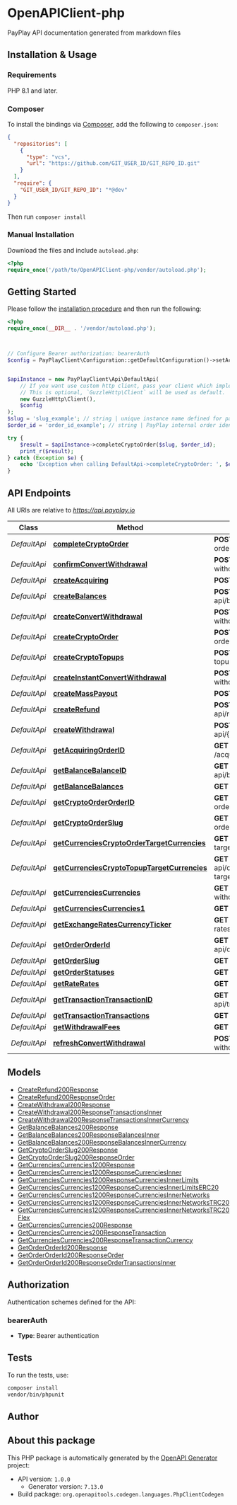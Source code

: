 # OpenAPIClient-php

PayPlay API documentation generated from markdown files


## Installation & Usage

### Requirements

PHP 8.1 and later.

### Composer

To install the bindings via [Composer](https://getcomposer.org/), add the following to `composer.json`:

```json
{
  "repositories": [
    {
      "type": "vcs",
      "url": "https://github.com/GIT_USER_ID/GIT_REPO_ID.git"
    }
  ],
  "require": {
    "GIT_USER_ID/GIT_REPO_ID": "*@dev"
  }
}
```

Then run `composer install`

### Manual Installation

Download the files and include `autoload.php`:

```php
<?php
require_once('/path/to/OpenAPIClient-php/vendor/autoload.php');
```

## Getting Started

Please follow the [installation procedure](#installation--usage) and then run the following:

```php
<?php
require_once(__DIR__ . '/vendor/autoload.php');



// Configure Bearer authorization: bearerAuth
$config = PayPlayClient\Configuration::getDefaultConfiguration()->setAccessToken('YOUR_ACCESS_TOKEN');


$apiInstance = new PayPlayClient\Api\DefaultApi(
    // If you want use custom http client, pass your client which implements `GuzzleHttp\ClientInterface`.
    // This is optional, `GuzzleHttp\Client` will be used as default.
    new GuzzleHttp\Client(),
    $config
);
$slug = 'slug_example'; // string | unique instance name defined for payment page. Can be found on each payment page settings page in CRM.
$order_id = 'order_id_example'; // string | PayPlay internal order identifier

try {
    $result = $apiInstance->completeCryptoOrder($slug, $order_id);
    print_r($result);
} catch (Exception $e) {
    echo 'Exception when calling DefaultApi->completeCryptoOrder: ', $e->getMessage(), PHP_EOL;
}

```

## API Endpoints

All URIs are relative to *https://api.payplay.io*

Class | Method | HTTP request | Description
------------ | ------------- | ------------- | -------------
*DefaultApi* | [**completeCryptoOrder**](docs/Api/DefaultApi.md#completecryptoorder) | **POST** /private-api/crypto-orders/{slug}/{orderID}/complete | POST /private-api/crypto-orders/{slug}/{orderID}/complete
*DefaultApi* | [**confirmConvertWithdrawal**](docs/Api/DefaultApi.md#confirmconvertwithdrawal) | **POST** /private-api/convert-withdrawal/{transactionID}/confirm | POST /private-api/convert-withdrawal/{transactionID}/confirm
*DefaultApi* | [**createAcquiring**](docs/Api/DefaultApi.md#createacquiring) | **POST** /acquiring/{slug}/pay | POST /acquiring/{slug}/pay
*DefaultApi* | [**createBalances**](docs/Api/DefaultApi.md#createbalances) | **POST** /private-api/balances/{balanceID} | POST /private-api/balances/{balanceID}
*DefaultApi* | [**createConvertWithdrawal**](docs/Api/DefaultApi.md#createconvertwithdrawal) | **POST** /private-api/convert-withdrawal | POST /private-api/convert-withdrawal
*DefaultApi* | [**createCryptoOrder**](docs/Api/DefaultApi.md#createcryptoorder) | **POST** /private-api/crypto-orders/{slug} | POST /private-api/crypto-orders/{slug}
*DefaultApi* | [**createCryptoTopups**](docs/Api/DefaultApi.md#createcryptotopups) | **POST** /private-api/crypto-topups/{slug} | POST /private-api/crypto-topups/{slug}
*DefaultApi* | [**createInstantConvertWithdrawal**](docs/Api/DefaultApi.md#createinstantconvertwithdrawal) | **POST** /private-api/convert-withdrawal/instant | POST /private-api/convert-withdrawal/instant
*DefaultApi* | [**createMassPayout**](docs/Api/DefaultApi.md#createmasspayout) | **POST** /mass-payouts | POST /mass-payouts
*DefaultApi* | [**createRefund**](docs/Api/DefaultApi.md#createrefund) | **POST** /private-api/refunds/orders/{orderID} | POST /private-api/refunds/orders/{orderID}
*DefaultApi* | [**createWithdrawal**](docs/Api/DefaultApi.md#createwithdrawal) | **POST** /private-api/{slug}/withdrawal | POST /private-api/{slug}/withdrawal
*DefaultApi* | [**getAcquiringOrderID**](docs/Api/DefaultApi.md#getacquiringorderid) | **GET** /acquiring/{slug}/order/{orderID} | GET /acquiring/{slug}/order/{orderID}
*DefaultApi* | [**getBalanceBalanceID**](docs/Api/DefaultApi.md#getbalancebalanceid) | **GET** /private-api/balances/{balanceID} | GET /private-api/balances/{balanceID}
*DefaultApi* | [**getBalanceBalances**](docs/Api/DefaultApi.md#getbalancebalances) | **GET** /private-api/balances/ | GET /private-api/balances/
*DefaultApi* | [**getCryptoOrderOrderID**](docs/Api/DefaultApi.md#getcryptoorderorderid) | **GET** /private-api/crypto-orders/{slug}/{orderID} | GET /private-api/crypto-orders/{slug}/{orderID}
*DefaultApi* | [**getCryptoOrderSlug**](docs/Api/DefaultApi.md#getcryptoorderslug) | **GET** /private-api/crypto-orders/{slug} | GET /private-api/crypto-orders/{slug}
*DefaultApi* | [**getCurrenciesCryptoOrderTargetCurrencies**](docs/Api/DefaultApi.md#getcurrenciescryptoordertargetcurrencies) | **GET** /currencies/crypto-order-target-currencies | GET /currencies/crypto-order-target-currencies
*DefaultApi* | [**getCurrenciesCryptoTopupTargetCurrencies**](docs/Api/DefaultApi.md#getcurrenciescryptotopuptargetcurrencies) | **GET** /private-api/currencies/crypto-topup-target-currencies | GET /private-api/currencies/crypto-topup-target-currencies
*DefaultApi* | [**getCurrenciesCurrencies**](docs/Api/DefaultApi.md#getcurrenciescurrencies) | **GET** /private-api/convert-withdrawal/currencies | GET /private-api/convert-withdrawal/currencies
*DefaultApi* | [**getCurrenciesCurrencies1**](docs/Api/DefaultApi.md#getcurrenciescurrencies1) | **GET** /acquiring/{slug}/currencies | GET /acquiring/{slug}/currencies
*DefaultApi* | [**getExchangeRatesCurrencyTicker**](docs/Api/DefaultApi.md#getexchangeratescurrencyticker) | **GET** /private-api/exchange-rates/{currencyTicker} | GET /private-api/exchange-rates/{currencyTicker}
*DefaultApi* | [**getOrderOrderId**](docs/Api/DefaultApi.md#getorderorderid) | **GET** /private-api/orders/{slug}/{orderId} | GET /private-api/orders/{slug}/{orderId}
*DefaultApi* | [**getOrderSlug**](docs/Api/DefaultApi.md#getorderslug) | **GET** /private-api/orders/{slug} | GET /private-api/orders/{slug}
*DefaultApi* | [**getOrderStatuses**](docs/Api/DefaultApi.md#getorderstatuses) | **GET** /private-api/order-statuses | GET /private-api/order-statuses
*DefaultApi* | [**getRateRates**](docs/Api/DefaultApi.md#getraterates) | **GET** /rates | GET /rates
*DefaultApi* | [**getTransactionTransactionID**](docs/Api/DefaultApi.md#gettransactiontransactionid) | **GET** /private-api/transactions/{transactionID} | GET /private-api/transactions/{transactionID}
*DefaultApi* | [**getTransactionTransactions**](docs/Api/DefaultApi.md#gettransactiontransactions) | **GET** /private-api/transactions | GET /private-api/transactions
*DefaultApi* | [**getWithdrawalFees**](docs/Api/DefaultApi.md#getwithdrawalfees) | **GET** /private-api/withdrawals/fees | GET /private-api/withdrawals/fees
*DefaultApi* | [**refreshConvertWithdrawal**](docs/Api/DefaultApi.md#refreshconvertwithdrawal) | **POST** /private-api/convert-withdrawal/{transactionID}/refresh | POST /private-api/convert-withdrawal/{transactionID}/refresh

## Models

- [CreateRefund200Response](docs/Model/CreateRefund200Response.md)
- [CreateRefund200ResponseOrder](docs/Model/CreateRefund200ResponseOrder.md)
- [CreateWithdrawal200Response](docs/Model/CreateWithdrawal200Response.md)
- [CreateWithdrawal200ResponseTransactionsInner](docs/Model/CreateWithdrawal200ResponseTransactionsInner.md)
- [CreateWithdrawal200ResponseTransactionsInnerCurrency](docs/Model/CreateWithdrawal200ResponseTransactionsInnerCurrency.md)
- [GetBalanceBalances200Response](docs/Model/GetBalanceBalances200Response.md)
- [GetBalanceBalances200ResponseBalancesInner](docs/Model/GetBalanceBalances200ResponseBalancesInner.md)
- [GetBalanceBalances200ResponseBalancesInnerCurrency](docs/Model/GetBalanceBalances200ResponseBalancesInnerCurrency.md)
- [GetCryptoOrderSlug200Response](docs/Model/GetCryptoOrderSlug200Response.md)
- [GetCryptoOrderSlug200ResponseOrder](docs/Model/GetCryptoOrderSlug200ResponseOrder.md)
- [GetCurrenciesCurrencies1200Response](docs/Model/GetCurrenciesCurrencies1200Response.md)
- [GetCurrenciesCurrencies1200ResponseCurrenciesInner](docs/Model/GetCurrenciesCurrencies1200ResponseCurrenciesInner.md)
- [GetCurrenciesCurrencies1200ResponseCurrenciesInnerLimits](docs/Model/GetCurrenciesCurrencies1200ResponseCurrenciesInnerLimits.md)
- [GetCurrenciesCurrencies1200ResponseCurrenciesInnerLimitsERC20](docs/Model/GetCurrenciesCurrencies1200ResponseCurrenciesInnerLimitsERC20.md)
- [GetCurrenciesCurrencies1200ResponseCurrenciesInnerNetworks](docs/Model/GetCurrenciesCurrencies1200ResponseCurrenciesInnerNetworks.md)
- [GetCurrenciesCurrencies1200ResponseCurrenciesInnerNetworksTRC20](docs/Model/GetCurrenciesCurrencies1200ResponseCurrenciesInnerNetworksTRC20.md)
- [GetCurrenciesCurrencies1200ResponseCurrenciesInnerNetworksTRC20Flex](docs/Model/GetCurrenciesCurrencies1200ResponseCurrenciesInnerNetworksTRC20Flex.md)
- [GetCurrenciesCurrencies200Response](docs/Model/GetCurrenciesCurrencies200Response.md)
- [GetCurrenciesCurrencies200ResponseTransaction](docs/Model/GetCurrenciesCurrencies200ResponseTransaction.md)
- [GetCurrenciesCurrencies200ResponseTransactionCurrency](docs/Model/GetCurrenciesCurrencies200ResponseTransactionCurrency.md)
- [GetOrderOrderId200Response](docs/Model/GetOrderOrderId200Response.md)
- [GetOrderOrderId200ResponseOrder](docs/Model/GetOrderOrderId200ResponseOrder.md)
- [GetOrderOrderId200ResponseOrderTransactionsInner](docs/Model/GetOrderOrderId200ResponseOrderTransactionsInner.md)

## Authorization

Authentication schemes defined for the API:
### bearerAuth

- **Type**: Bearer authentication

## Tests

To run the tests, use:

```bash
composer install
vendor/bin/phpunit
```

## Author



## About this package

This PHP package is automatically generated by the [OpenAPI Generator](https://openapi-generator.tech) project:

- API version: `1.0.0`
    - Generator version: `7.13.0`
- Build package: `org.openapitools.codegen.languages.PhpClientCodegen`
